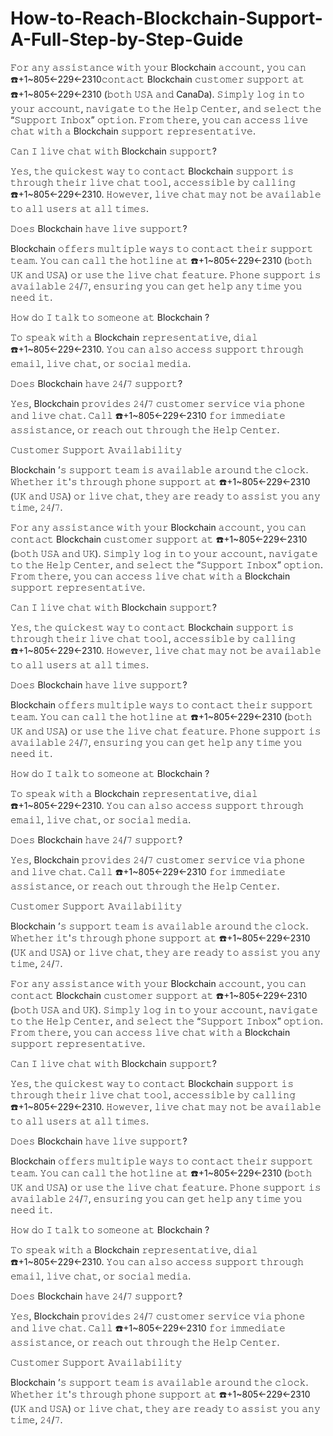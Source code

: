 # How-to-Reach-Blockchain-Support-A-Full-Step-by-Step-Guide
𝙵𝚘𝚛 𝚊𝚗𝚢 𝚊𝚜𝚜𝚒𝚜𝚝𝚊𝚗𝚌𝚎 𝚠𝚒𝚝𝚑 𝚢𝚘𝚞𝚛 Blockchain  𝚊𝚌𝚌𝚘𝚞𝚗𝚝, 𝚢𝚘𝚞 𝚌𝚊𝚗 ☎️+1~805←229←2310𝚌𝚘𝚗𝚝𝚊𝚌𝚝 Blockchain  𝚌𝚞𝚜𝚝𝚘𝚖𝚎𝚛 𝚜𝚞𝚙𝚙𝚘𝚛𝚝 𝚊𝚝 ☎️+1~805←229←2310 (𝚋𝚘𝚝𝚑 𝚄𝚂𝙰 𝚊𝚗𝚍 CanaDa). 𝚂𝚒𝚖𝚙𝚕𝚢 𝚕𝚘𝚐 𝚒𝚗 𝚝𝚘 𝚢𝚘𝚞𝚛 𝚊𝚌𝚌𝚘𝚞𝚗𝚝, 𝚗𝚊𝚟𝚒𝚐𝚊𝚝𝚎 𝚝𝚘 𝚝𝚑𝚎 𝙷𝚎𝚕𝚙 𝙲𝚎𝚗𝚝𝚎𝚛, 𝚊𝚗𝚍 𝚜𝚎𝚕𝚎𝚌𝚝 𝚝𝚑𝚎 “𝚂𝚞𝚙𝚙𝚘𝚛𝚝 𝙸𝚗𝚋𝚘𝚡” 𝚘𝚙𝚝𝚒𝚘𝚗. 𝙵𝚛𝚘𝚖 𝚝𝚑𝚎𝚛𝚎, 𝚢𝚘𝚞 𝚌𝚊𝚗 𝚊𝚌𝚌𝚎𝚜𝚜 𝚕𝚒𝚟𝚎 𝚌𝚑𝚊𝚝 𝚠𝚒𝚝𝚑 𝚊 Blockchain  𝚜𝚞𝚙𝚙𝚘𝚛𝚝 𝚛𝚎𝚙𝚛𝚎𝚜𝚎𝚗𝚝𝚊𝚝𝚒𝚟𝚎.

𝙲𝚊𝚗 𝙸 𝚕𝚒𝚟𝚎 𝚌𝚑𝚊𝚝 𝚠𝚒𝚝𝚑 Blockchain  𝚜𝚞𝚙𝚙𝚘𝚛𝚝?

𝚈𝚎𝚜, 𝚝𝚑𝚎 𝚚𝚞𝚒𝚌𝚔𝚎𝚜𝚝 𝚠𝚊𝚢 𝚝𝚘 𝚌𝚘𝚗𝚝𝚊𝚌𝚝 Blockchain  𝚜𝚞𝚙𝚙𝚘𝚛𝚝 𝚒𝚜 𝚝𝚑𝚛𝚘𝚞𝚐𝚑 𝚝𝚑𝚎𝚒𝚛 𝚕𝚒𝚟𝚎 𝚌𝚑𝚊𝚝 𝚝𝚘𝚘𝚕, 𝚊𝚌𝚌𝚎𝚜𝚜𝚒𝚋𝚕𝚎 𝚋𝚢 𝚌𝚊𝚕𝚕𝚒𝚗𝚐 ☎️+1~805←229←2310. 𝙷𝚘𝚠𝚎𝚟𝚎𝚛, 𝚕𝚒𝚟𝚎 𝚌𝚑𝚊𝚝 𝚖𝚊𝚢 𝚗𝚘𝚝 𝚋𝚎 𝚊𝚟𝚊𝚒𝚕𝚊𝚋𝚕𝚎 𝚝𝚘 𝚊𝚕𝚕 𝚞𝚜𝚎𝚛𝚜 𝚊𝚝 𝚊𝚕𝚕 𝚝𝚒𝚖𝚎𝚜.

𝙳𝚘𝚎𝚜 Blockchain  𝚑𝚊𝚟𝚎 𝚕𝚒𝚟𝚎 𝚜𝚞𝚙𝚙𝚘𝚛𝚝?

Blockchain  𝚘𝚏𝚏𝚎𝚛𝚜 𝚖𝚞𝚕𝚝𝚒𝚙𝚕𝚎 𝚠𝚊𝚢𝚜 𝚝𝚘 𝚌𝚘𝚗𝚝𝚊𝚌𝚝 𝚝𝚑𝚎𝚒𝚛 𝚜𝚞𝚙𝚙𝚘𝚛𝚝 𝚝𝚎𝚊𝚖. 𝚈𝚘𝚞 𝚌𝚊𝚗 𝚌𝚊𝚕𝚕 𝚝𝚑𝚎 𝚑𝚘𝚝𝚕𝚒𝚗𝚎 𝚊𝚝 ☎️+1~805←229←2310 (𝚋𝚘𝚝𝚑 𝚄𝙺 𝚊𝚗𝚍 𝚄𝚂𝙰) 𝚘𝚛 𝚞𝚜𝚎 𝚝𝚑𝚎 𝚕𝚒𝚟𝚎 𝚌𝚑𝚊𝚝 𝚏𝚎𝚊𝚝𝚞𝚛𝚎. 𝙿𝚑𝚘𝚗𝚎 𝚜𝚞𝚙𝚙𝚘𝚛𝚝 𝚒𝚜 𝚊𝚟𝚊𝚒𝚕𝚊𝚋𝚕𝚎 𝟸𝟺/𝟽, 𝚎𝚗𝚜𝚞𝚛𝚒𝚗𝚐 𝚢𝚘𝚞 𝚌𝚊𝚗 𝚐𝚎𝚝 𝚑𝚎𝚕𝚙 𝚊𝚗𝚢 𝚝𝚒𝚖𝚎 𝚢𝚘𝚞 𝚗𝚎𝚎𝚍 𝚒𝚝.

𝙷𝚘𝚠 𝚍𝚘 𝙸 𝚝𝚊𝚕𝚔 𝚝𝚘 𝚜𝚘𝚖𝚎𝚘𝚗𝚎 𝚊𝚝 Blockchain ?     

𝚃𝚘 𝚜𝚙𝚎𝚊𝚔 𝚠𝚒𝚝𝚑 𝚊 Blockchain  𝚛𝚎𝚙𝚛𝚎𝚜𝚎𝚗𝚝𝚊𝚝𝚒𝚟𝚎, 𝚍𝚒𝚊𝚕 ☎️+1~805←229←2310. 𝚈𝚘𝚞 𝚌𝚊𝚗 𝚊𝚕𝚜𝚘 𝚊𝚌𝚌𝚎𝚜𝚜 𝚜𝚞𝚙𝚙𝚘𝚛𝚝 𝚝𝚑𝚛𝚘𝚞𝚐𝚑 𝚎𝚖𝚊𝚒𝚕, 𝚕𝚒𝚟𝚎 𝚌𝚑𝚊𝚝, 𝚘𝚛 𝚜𝚘𝚌𝚒𝚊𝚕 𝚖𝚎𝚍𝚒𝚊.

𝙳𝚘𝚎𝚜 Blockchain  𝚑𝚊𝚟𝚎 𝟸𝟺/𝟽 𝚜𝚞𝚙𝚙𝚘𝚛𝚝?

𝚈𝚎𝚜, Blockchain  𝚙𝚛𝚘𝚟𝚒𝚍𝚎𝚜 𝟸𝟺/𝟽 𝚌𝚞𝚜𝚝𝚘𝚖𝚎𝚛 𝚜𝚎𝚛𝚟𝚒𝚌𝚎 𝚟𝚒𝚊 𝚙𝚑𝚘𝚗𝚎 𝚊𝚗𝚍 𝚕𝚒𝚟𝚎 𝚌𝚑𝚊𝚝. 𝙲𝚊𝚕𝚕 ☎️+1~805←229←2310 𝚏𝚘𝚛 𝚒𝚖𝚖𝚎𝚍𝚒𝚊𝚝𝚎 𝚊𝚜𝚜𝚒𝚜𝚝𝚊𝚗𝚌𝚎, 𝚘𝚛 𝚛𝚎𝚊𝚌𝚑 𝚘𝚞𝚝 𝚝𝚑𝚛𝚘𝚞𝚐𝚑 𝚝𝚑𝚎 𝙷𝚎𝚕𝚙 𝙲𝚎𝚗𝚝𝚎𝚛.

𝙲𝚞𝚜𝚝𝚘𝚖𝚎𝚛 𝚂𝚞𝚙𝚙𝚘𝚛𝚝 𝙰𝚟𝚊𝚒𝚕𝚊𝚋𝚒𝚕𝚒𝚝𝚢

Blockchain ’𝚜 𝚜𝚞𝚙𝚙𝚘𝚛𝚝 𝚝𝚎𝚊𝚖 𝚒𝚜 𝚊𝚟𝚊𝚒𝚕𝚊𝚋𝚕𝚎 𝚊𝚛𝚘𝚞𝚗𝚍 𝚝𝚑𝚎 𝚌𝚕𝚘𝚌𝚔. 𝚆𝚑𝚎𝚝𝚑𝚎𝚛 𝚒𝚝'𝚜 𝚝𝚑𝚛𝚘𝚞𝚐𝚑 𝚙𝚑𝚘𝚗𝚎 𝚜𝚞𝚙𝚙𝚘𝚛𝚝 𝚊𝚝 ☎️+1~805←229←2310 (𝚄𝙺 𝚊𝚗𝚍 𝚄𝚂𝙰) 𝚘𝚛 𝚕𝚒𝚟𝚎 𝚌𝚑𝚊𝚝, 𝚝𝚑𝚎𝚢 𝚊𝚛𝚎 𝚛𝚎𝚊𝚍𝚢 𝚝𝚘 𝚊𝚜𝚜𝚒𝚜𝚝 𝚢𝚘𝚞 𝚊𝚗𝚢 𝚝𝚒𝚖𝚎, 𝟸𝟺/𝟽.


𝙵𝚘𝚛 𝚊𝚗𝚢 𝚊𝚜𝚜𝚒𝚜𝚝𝚊𝚗𝚌𝚎 𝚠𝚒𝚝𝚑 𝚢𝚘𝚞𝚛 Blockchain  𝚊𝚌𝚌𝚘𝚞𝚗𝚝, 𝚢𝚘𝚞 𝚌𝚊𝚗 𝚌𝚘𝚗𝚝𝚊𝚌𝚝 Blockchain  𝚌𝚞𝚜𝚝𝚘𝚖𝚎𝚛 𝚜𝚞𝚙𝚙𝚘𝚛𝚝 𝚊𝚝 ☎️+1~805←229←2310 (𝚋𝚘𝚝𝚑 𝚄𝚂𝙰 𝚊𝚗𝚍 𝚄𝙺). 𝚂𝚒𝚖𝚙𝚕𝚢 𝚕𝚘𝚐 𝚒𝚗 𝚝𝚘 𝚢𝚘𝚞𝚛 𝚊𝚌𝚌𝚘𝚞𝚗𝚝, 𝚗𝚊𝚟𝚒𝚐𝚊𝚝𝚎 𝚝𝚘 𝚝𝚑𝚎 𝙷𝚎𝚕𝚙 𝙲𝚎𝚗𝚝𝚎𝚛, 𝚊𝚗𝚍 𝚜𝚎𝚕𝚎𝚌𝚝 𝚝𝚑𝚎 “𝚂𝚞𝚙𝚙𝚘𝚛𝚝 𝙸𝚗𝚋𝚘𝚡” 𝚘𝚙𝚝𝚒𝚘𝚗. 𝙵𝚛𝚘𝚖 𝚝𝚑𝚎𝚛𝚎, 𝚢𝚘𝚞 𝚌𝚊𝚗 𝚊𝚌𝚌𝚎𝚜𝚜 𝚕𝚒𝚟𝚎 𝚌𝚑𝚊𝚝 𝚠𝚒𝚝𝚑 𝚊 Blockchain  𝚜𝚞𝚙𝚙𝚘𝚛𝚝 𝚛𝚎𝚙𝚛𝚎𝚜𝚎𝚗𝚝𝚊𝚝𝚒𝚟𝚎.

𝙲𝚊𝚗 𝙸 𝚕𝚒𝚟𝚎 𝚌𝚑𝚊𝚝 𝚠𝚒𝚝𝚑 Blockchain  𝚜𝚞𝚙𝚙𝚘𝚛𝚝?

𝚈𝚎𝚜, 𝚝𝚑𝚎 𝚚𝚞𝚒𝚌𝚔𝚎𝚜𝚝 𝚠𝚊𝚢 𝚝𝚘 𝚌𝚘𝚗𝚝𝚊𝚌𝚝 Blockchain  𝚜𝚞𝚙𝚙𝚘𝚛𝚝 𝚒𝚜 𝚝𝚑𝚛𝚘𝚞𝚐𝚑 𝚝𝚑𝚎𝚒𝚛 𝚕𝚒𝚟𝚎 𝚌𝚑𝚊𝚝 𝚝𝚘𝚘𝚕, 𝚊𝚌𝚌𝚎𝚜𝚜𝚒𝚋𝚕𝚎 𝚋𝚢 𝚌𝚊𝚕𝚕𝚒𝚗𝚐 ☎️+1~805←229←2310. 𝙷𝚘𝚠𝚎𝚟𝚎𝚛, 𝚕𝚒𝚟𝚎 𝚌𝚑𝚊𝚝 𝚖𝚊𝚢 𝚗𝚘𝚝 𝚋𝚎 𝚊𝚟𝚊𝚒𝚕𝚊𝚋𝚕𝚎 𝚝𝚘 𝚊𝚕𝚕 𝚞𝚜𝚎𝚛𝚜 𝚊𝚝 𝚊𝚕𝚕 𝚝𝚒𝚖𝚎𝚜.

𝙳𝚘𝚎𝚜 Blockchain  𝚑𝚊𝚟𝚎 𝚕𝚒𝚟𝚎 𝚜𝚞𝚙𝚙𝚘𝚛𝚝?

Blockchain  𝚘𝚏𝚏𝚎𝚛𝚜 𝚖𝚞𝚕𝚝𝚒𝚙𝚕𝚎 𝚠𝚊𝚢𝚜 𝚝𝚘 𝚌𝚘𝚗𝚝𝚊𝚌𝚝 𝚝𝚑𝚎𝚒𝚛 𝚜𝚞𝚙𝚙𝚘𝚛𝚝 𝚝𝚎𝚊𝚖. 𝚈𝚘𝚞 𝚌𝚊𝚗 𝚌𝚊𝚕𝚕 𝚝𝚑𝚎 𝚑𝚘𝚝𝚕𝚒𝚗𝚎 𝚊𝚝 ☎️+1~805←229←2310 (𝚋𝚘𝚝𝚑 𝚄𝙺 𝚊𝚗𝚍 𝚄𝚂𝙰) 𝚘𝚛 𝚞𝚜𝚎 𝚝𝚑𝚎 𝚕𝚒𝚟𝚎 𝚌𝚑𝚊𝚝 𝚏𝚎𝚊𝚝𝚞𝚛𝚎. 𝙿𝚑𝚘𝚗𝚎 𝚜𝚞𝚙𝚙𝚘𝚛𝚝 𝚒𝚜 𝚊𝚟𝚊𝚒𝚕𝚊𝚋𝚕𝚎 𝟸𝟺/𝟽, 𝚎𝚗𝚜𝚞𝚛𝚒𝚗𝚐 𝚢𝚘𝚞 𝚌𝚊𝚗 𝚐𝚎𝚝 𝚑𝚎𝚕𝚙 𝚊𝚗𝚢 𝚝𝚒𝚖𝚎 𝚢𝚘𝚞 𝚗𝚎𝚎𝚍 𝚒𝚝.

𝙷𝚘𝚠 𝚍𝚘 𝙸 𝚝𝚊𝚕𝚔 𝚝𝚘 𝚜𝚘𝚖𝚎𝚘𝚗𝚎 𝚊𝚝 Blockchain ?     

𝚃𝚘 𝚜𝚙𝚎𝚊𝚔 𝚠𝚒𝚝𝚑 𝚊 Blockchain  𝚛𝚎𝚙𝚛𝚎𝚜𝚎𝚗𝚝𝚊𝚝𝚒𝚟𝚎, 𝚍𝚒𝚊𝚕 ☎️+1~805←229←2310. 𝚈𝚘𝚞 𝚌𝚊𝚗 𝚊𝚕𝚜𝚘 𝚊𝚌𝚌𝚎𝚜𝚜 𝚜𝚞𝚙𝚙𝚘𝚛𝚝 𝚝𝚑𝚛𝚘𝚞𝚐𝚑 𝚎𝚖𝚊𝚒𝚕, 𝚕𝚒𝚟𝚎 𝚌𝚑𝚊𝚝, 𝚘𝚛 𝚜𝚘𝚌𝚒𝚊𝚕 𝚖𝚎𝚍𝚒𝚊.

𝙳𝚘𝚎𝚜 Blockchain  𝚑𝚊𝚟𝚎 𝟸𝟺/𝟽 𝚜𝚞𝚙𝚙𝚘𝚛𝚝?

𝚈𝚎𝚜, Blockchain  𝚙𝚛𝚘𝚟𝚒𝚍𝚎𝚜 𝟸𝟺/𝟽 𝚌𝚞𝚜𝚝𝚘𝚖𝚎𝚛 𝚜𝚎𝚛𝚟𝚒𝚌𝚎 𝚟𝚒𝚊 𝚙𝚑𝚘𝚗𝚎 𝚊𝚗𝚍 𝚕𝚒𝚟𝚎 𝚌𝚑𝚊𝚝. 𝙲𝚊𝚕𝚕 ☎️+1~805←229←2310 𝚏𝚘𝚛 𝚒𝚖𝚖𝚎𝚍𝚒𝚊𝚝𝚎 𝚊𝚜𝚜𝚒𝚜𝚝𝚊𝚗𝚌𝚎, 𝚘𝚛 𝚛𝚎𝚊𝚌𝚑 𝚘𝚞𝚝 𝚝𝚑𝚛𝚘𝚞𝚐𝚑 𝚝𝚑𝚎 𝙷𝚎𝚕𝚙 𝙲𝚎𝚗𝚝𝚎𝚛.

𝙲𝚞𝚜𝚝𝚘𝚖𝚎𝚛 𝚂𝚞𝚙𝚙𝚘𝚛𝚝 𝙰𝚟𝚊𝚒𝚕𝚊𝚋𝚒𝚕𝚒𝚝𝚢

Blockchain ’𝚜 𝚜𝚞𝚙𝚙𝚘𝚛𝚝 𝚝𝚎𝚊𝚖 𝚒𝚜 𝚊𝚟𝚊𝚒𝚕𝚊𝚋𝚕𝚎 𝚊𝚛𝚘𝚞𝚗𝚍 𝚝𝚑𝚎 𝚌𝚕𝚘𝚌𝚔. 𝚆𝚑𝚎𝚝𝚑𝚎𝚛 𝚒𝚝'𝚜 𝚝𝚑𝚛𝚘𝚞𝚐𝚑 𝚙𝚑𝚘𝚗𝚎 𝚜𝚞𝚙𝚙𝚘𝚛𝚝 𝚊𝚝 ☎️+1~805←229←2310 (𝚄𝙺 𝚊𝚗𝚍 𝚄𝚂𝙰) 𝚘𝚛 𝚕𝚒𝚟𝚎 𝚌𝚑𝚊𝚝, 𝚝𝚑𝚎𝚢 𝚊𝚛𝚎 𝚛𝚎𝚊𝚍𝚢 𝚝𝚘 𝚊𝚜𝚜𝚒𝚜𝚝 𝚢𝚘𝚞 𝚊𝚗𝚢 𝚝𝚒𝚖𝚎, 𝟸𝟺/𝟽.


𝙵𝚘𝚛 𝚊𝚗𝚢 𝚊𝚜𝚜𝚒𝚜𝚝𝚊𝚗𝚌𝚎 𝚠𝚒𝚝𝚑 𝚢𝚘𝚞𝚛 Blockchain  𝚊𝚌𝚌𝚘𝚞𝚗𝚝, 𝚢𝚘𝚞 𝚌𝚊𝚗 𝚌𝚘𝚗𝚝𝚊𝚌𝚝 Blockchain  𝚌𝚞𝚜𝚝𝚘𝚖𝚎𝚛 𝚜𝚞𝚙𝚙𝚘𝚛𝚝 𝚊𝚝 ☎️+1~805←229←2310 (𝚋𝚘𝚝𝚑 𝚄𝚂𝙰 𝚊𝚗𝚍 𝚄𝙺). 𝚂𝚒𝚖𝚙𝚕𝚢 𝚕𝚘𝚐 𝚒𝚗 𝚝𝚘 𝚢𝚘𝚞𝚛 𝚊𝚌𝚌𝚘𝚞𝚗𝚝, 𝚗𝚊𝚟𝚒𝚐𝚊𝚝𝚎 𝚝𝚘 𝚝𝚑𝚎 𝙷𝚎𝚕𝚙 𝙲𝚎𝚗𝚝𝚎𝚛, 𝚊𝚗𝚍 𝚜𝚎𝚕𝚎𝚌𝚝 𝚝𝚑𝚎 “𝚂𝚞𝚙𝚙𝚘𝚛𝚝 𝙸𝚗𝚋𝚘𝚡” 𝚘𝚙𝚝𝚒𝚘𝚗. 𝙵𝚛𝚘𝚖 𝚝𝚑𝚎𝚛𝚎, 𝚢𝚘𝚞 𝚌𝚊𝚗 𝚊𝚌𝚌𝚎𝚜𝚜 𝚕𝚒𝚟𝚎 𝚌𝚑𝚊𝚝 𝚠𝚒𝚝𝚑 𝚊 Blockchain  𝚜𝚞𝚙𝚙𝚘𝚛𝚝 𝚛𝚎𝚙𝚛𝚎𝚜𝚎𝚗𝚝𝚊𝚝𝚒𝚟𝚎.

𝙲𝚊𝚗 𝙸 𝚕𝚒𝚟𝚎 𝚌𝚑𝚊𝚝 𝚠𝚒𝚝𝚑 Blockchain  𝚜𝚞𝚙𝚙𝚘𝚛𝚝?

𝚈𝚎𝚜, 𝚝𝚑𝚎 𝚚𝚞𝚒𝚌𝚔𝚎𝚜𝚝 𝚠𝚊𝚢 𝚝𝚘 𝚌𝚘𝚗𝚝𝚊𝚌𝚝 Blockchain  𝚜𝚞𝚙𝚙𝚘𝚛𝚝 𝚒𝚜 𝚝𝚑𝚛𝚘𝚞𝚐𝚑 𝚝𝚑𝚎𝚒𝚛 𝚕𝚒𝚟𝚎 𝚌𝚑𝚊𝚝 𝚝𝚘𝚘𝚕, 𝚊𝚌𝚌𝚎𝚜𝚜𝚒𝚋𝚕𝚎 𝚋𝚢 𝚌𝚊𝚕𝚕𝚒𝚗𝚐 ☎️+1~805←229←2310. 𝙷𝚘𝚠𝚎𝚟𝚎𝚛, 𝚕𝚒𝚟𝚎 𝚌𝚑𝚊𝚝 𝚖𝚊𝚢 𝚗𝚘𝚝 𝚋𝚎 𝚊𝚟𝚊𝚒𝚕𝚊𝚋𝚕𝚎 𝚝𝚘 𝚊𝚕𝚕 𝚞𝚜𝚎𝚛𝚜 𝚊𝚝 𝚊𝚕𝚕 𝚝𝚒𝚖𝚎𝚜.

𝙳𝚘𝚎𝚜 Blockchain  𝚑𝚊𝚟𝚎 𝚕𝚒𝚟𝚎 𝚜𝚞𝚙𝚙𝚘𝚛𝚝?

Blockchain  𝚘𝚏𝚏𝚎𝚛𝚜 𝚖𝚞𝚕𝚝𝚒𝚙𝚕𝚎 𝚠𝚊𝚢𝚜 𝚝𝚘 𝚌𝚘𝚗𝚝𝚊𝚌𝚝 𝚝𝚑𝚎𝚒𝚛 𝚜𝚞𝚙𝚙𝚘𝚛𝚝 𝚝𝚎𝚊𝚖. 𝚈𝚘𝚞 𝚌𝚊𝚗 𝚌𝚊𝚕𝚕 𝚝𝚑𝚎 𝚑𝚘𝚝𝚕𝚒𝚗𝚎 𝚊𝚝 ☎️+1~805←229←2310 (𝚋𝚘𝚝𝚑 𝚄𝙺 𝚊𝚗𝚍 𝚄𝚂𝙰) 𝚘𝚛 𝚞𝚜𝚎 𝚝𝚑𝚎 𝚕𝚒𝚟𝚎 𝚌𝚑𝚊𝚝 𝚏𝚎𝚊𝚝𝚞𝚛𝚎. 𝙿𝚑𝚘𝚗𝚎 𝚜𝚞𝚙𝚙𝚘𝚛𝚝 𝚒𝚜 𝚊𝚟𝚊𝚒𝚕𝚊𝚋𝚕𝚎 𝟸𝟺/𝟽, 𝚎𝚗𝚜𝚞𝚛𝚒𝚗𝚐 𝚢𝚘𝚞 𝚌𝚊𝚗 𝚐𝚎𝚝 𝚑𝚎𝚕𝚙 𝚊𝚗𝚢 𝚝𝚒𝚖𝚎 𝚢𝚘𝚞 𝚗𝚎𝚎𝚍 𝚒𝚝.

𝙷𝚘𝚠 𝚍𝚘 𝙸 𝚝𝚊𝚕𝚔 𝚝𝚘 𝚜𝚘𝚖𝚎𝚘𝚗𝚎 𝚊𝚝 Blockchain ?     

𝚃𝚘 𝚜𝚙𝚎𝚊𝚔 𝚠𝚒𝚝𝚑 𝚊 Blockchain  𝚛𝚎𝚙𝚛𝚎𝚜𝚎𝚗𝚝𝚊𝚝𝚒𝚟𝚎, 𝚍𝚒𝚊𝚕 ☎️+1~805←229←2310. 𝚈𝚘𝚞 𝚌𝚊𝚗 𝚊𝚕𝚜𝚘 𝚊𝚌𝚌𝚎𝚜𝚜 𝚜𝚞𝚙𝚙𝚘𝚛𝚝 𝚝𝚑𝚛𝚘𝚞𝚐𝚑 𝚎𝚖𝚊𝚒𝚕, 𝚕𝚒𝚟𝚎 𝚌𝚑𝚊𝚝, 𝚘𝚛 𝚜𝚘𝚌𝚒𝚊𝚕 𝚖𝚎𝚍𝚒𝚊.

𝙳𝚘𝚎𝚜 Blockchain  𝚑𝚊𝚟𝚎 𝟸𝟺/𝟽 𝚜𝚞𝚙𝚙𝚘𝚛𝚝?

𝚈𝚎𝚜, Blockchain  𝚙𝚛𝚘𝚟𝚒𝚍𝚎𝚜 𝟸𝟺/𝟽 𝚌𝚞𝚜𝚝𝚘𝚖𝚎𝚛 𝚜𝚎𝚛𝚟𝚒𝚌𝚎 𝚟𝚒𝚊 𝚙𝚑𝚘𝚗𝚎 𝚊𝚗𝚍 𝚕𝚒𝚟𝚎 𝚌𝚑𝚊𝚝. 𝙲𝚊𝚕𝚕 ☎️+1~805←229←2310 𝚏𝚘𝚛 𝚒𝚖𝚖𝚎𝚍𝚒𝚊𝚝𝚎 𝚊𝚜𝚜𝚒𝚜𝚝𝚊𝚗𝚌𝚎, 𝚘𝚛 𝚛𝚎𝚊𝚌𝚑 𝚘𝚞𝚝 𝚝𝚑𝚛𝚘𝚞𝚐𝚑 𝚝𝚑𝚎 𝙷𝚎𝚕𝚙 𝙲𝚎𝚗𝚝𝚎𝚛.

𝙲𝚞𝚜𝚝𝚘𝚖𝚎𝚛 𝚂𝚞𝚙𝚙𝚘𝚛𝚝 𝙰𝚟𝚊𝚒𝚕𝚊𝚋𝚒𝚕𝚒𝚝𝚢

Blockchain ’𝚜 𝚜𝚞𝚙𝚙𝚘𝚛𝚝 𝚝𝚎𝚊𝚖 𝚒𝚜 𝚊𝚟𝚊𝚒𝚕𝚊𝚋𝚕𝚎 𝚊𝚛𝚘𝚞𝚗𝚍 𝚝𝚑𝚎 𝚌𝚕𝚘𝚌𝚔. 𝚆𝚑𝚎𝚝𝚑𝚎𝚛 𝚒𝚝'𝚜 𝚝𝚑𝚛𝚘𝚞𝚐𝚑 𝚙𝚑𝚘𝚗𝚎 𝚜𝚞𝚙𝚙𝚘𝚛𝚝 𝚊𝚝 ☎️+1~805←229←2310 (𝚄𝙺 𝚊𝚗𝚍 𝚄𝚂𝙰) 𝚘𝚛 𝚕𝚒𝚟𝚎 𝚌𝚑𝚊𝚝, 𝚝𝚑𝚎𝚢 𝚊𝚛𝚎 𝚛𝚎𝚊𝚍𝚢 𝚝𝚘 𝚊𝚜𝚜𝚒𝚜𝚝 𝚢𝚘𝚞 𝚊𝚗𝚢 𝚝𝚒𝚖𝚎, 𝟸𝟺/𝟽.
